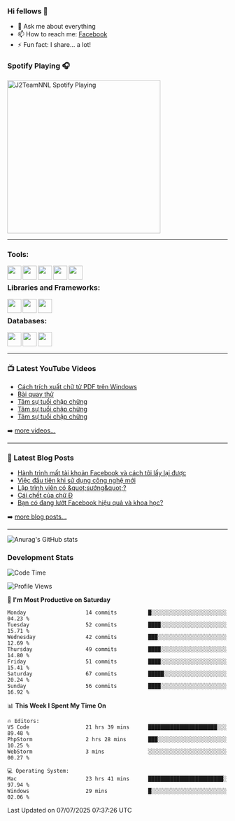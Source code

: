 ### Hi fellows 👋

- 💬 Ask me about everything
- 📫 How to reach me: [Facebook]
- ⚡ Fun fact: I share... a lot!


### Spotify Playing 🎧
[<img src="https://spotify-playing-git-master.j2teamnnl.vercel.app/api/spotify-playing" alt="J2TeamNNL Spotify Playing" width="350" />](https://open.spotify.com/user/31ghget3jspvgpjwbv5pcwli3smab)

---

### Tools:
<img align='left' height="32" width="32" src="https://cdn.jsdelivr.net/npm/simple-icons@4.8.0/icons/sublimetext.svg" />
<img align='left' height="32" width="32" src="https://cdn.jsdelivr.net/npm/simple-icons@4.8.0/icons/phpstorm.svg" />
<img align='left' height="32" width="32" src="https://cdn.jsdelivr.net/npm/simple-icons@4.8.0/icons/xampp.svg" />
<img align='left' height="32" width="32" src="https://cdn.jsdelivr.net/npm/simple-icons@4.8.0/icons/laragon.svg" />
<img align='left' height="32" width="32" src="https://cdn.jsdelivr.net/npm/simple-icons@4.8.0/icons/docker.svg" />
<br>

### Libraries and Frameworks:
<img align='left' height="32" width="32" src="https://cdn.jsdelivr.net/npm/simple-icons@4.8.0/icons/jquery.svg" />
<img align='left' height="32" width="32" src="https://cdn.jsdelivr.net/npm/simple-icons@4.8.0/icons/laravel.svg" />
<img align='left' height="32" width="32" src="https://cdn.jsdelivr.net/npm/simple-icons@4.8.0/icons/nuxt-dot-js.svg" />
<br>

### Databases:
<img align='left' height="32" width="32" src="https://cdn.jsdelivr.net/npm/simple-icons@4.8.0/icons/mysql.svg" />
<img align='left' height="32" width="32" src="https://cdn.jsdelivr.net/npm/simple-icons@4.8.0/icons/postgresql.svg" />
<img align='left' height="32" width="32" src="https://cdn.jsdelivr.net/npm/simple-icons@4.8.0/icons/elasticsearch.svg" />

<br>
<br>

---

### 📺 Latest YouTube Videos
<!-- YOUTUBE:START -->
- [Cách trích xuất chữ từ PDF trên Windows](https://www.youtube.com/watch?v=es811lWf__I)
- [Bài quay thử](https://www.youtube.com/watch?v=hE3dKgDWSCs)
- [Tâm sự tuổi chập chững](https://www.youtube.com/watch?v=OlNzm1rdRps)
- [Tâm sự tuổi chập chững](https://www.youtube.com/watch?v=IRmbPDMU8Uo)
- [Tâm sự tuổi chập chững](https://www.youtube.com/watch?v=aM_YyXCXf0k)
<!-- YOUTUBE:END -->
➡️ [more videos...](https://www.youtube.com/j2teamnnl)

---

### 📕 Latest Blog Posts
<!-- BLOG-POST-LIST:START -->
- [Hành trình mất tài khoản Facebook và cách tôi lấy lại được](https://j2teamnnl.blogspot.com/2025/01/hanh-trinh-mat-tai-khoan-facebook-va.html)
- [Việc đầu tiên khi sử dụng công nghệ mới](https://j2teamnnl.blogspot.com/2020/07/viec-au-tien-khi-su-dung-cong-nghe-moi.html)
- [Lập trình viên có &amp;quot;sướng&amp;quot;?](https://j2teamnnl.blogspot.com/2020/03/lap-trinh-vien-co.html)
- [Cái chết của chữ Đ](https://j2teamnnl.blogspot.com/2020/01/cai-chet-cua-chu.html)
- [Bạn có đang lướt Facebook hiệu quả và khoa học?](https://j2teamnnl.blogspot.com/2019/08/ban-co-ang-luot-web-hieu-qua-va-khoa-hoc.html)
<!-- BLOG-POST-LIST:END -->
➡️ [more blog posts...](https://j2teamnnl.blogspot.com)

---
![Anurag's GitHub stats](https://github-readme-stats.vercel.app/api?username=j2teamnnl&show_icons=true&theme=transparent&hide=contribs&count_private=true)

### Development Stats
<!--START_SECTION:waka-->
![Code Time](http://img.shields.io/badge/Code%20Time-6%2C179%20hrs%2033%20mins-blue)

![Profile Views](http://img.shields.io/badge/Profile%20Views-5-blue)

📅 **I'm Most Productive on Saturday** 

```text
Monday                   14 commits          █░░░░░░░░░░░░░░░░░░░░░░░░   04.23 % 
Tuesday                  52 commits          ████░░░░░░░░░░░░░░░░░░░░░   15.71 % 
Wednesday                42 commits          ███░░░░░░░░░░░░░░░░░░░░░░   12.69 % 
Thursday                 49 commits          ████░░░░░░░░░░░░░░░░░░░░░   14.80 % 
Friday                   51 commits          ████░░░░░░░░░░░░░░░░░░░░░   15.41 % 
Saturday                 67 commits          █████░░░░░░░░░░░░░░░░░░░░   20.24 % 
Sunday                   56 commits          ████░░░░░░░░░░░░░░░░░░░░░   16.92 % 
```


📊 **This Week I Spent My Time On** 

```text
🔥 Editors: 
VS Code                  21 hrs 39 mins      ██████████████████████░░░   89.48 % 
PhpStorm                 2 hrs 28 mins       ███░░░░░░░░░░░░░░░░░░░░░░   10.25 % 
WebStorm                 3 mins              ░░░░░░░░░░░░░░░░░░░░░░░░░   00.27 % 

💻 Operating System: 
Mac                      23 hrs 41 mins      ████████████████████████░   97.94 % 
Windows                  29 mins             █░░░░░░░░░░░░░░░░░░░░░░░░   02.06 % 
```


 Last Updated on 07/07/2025 07:37:26 UTC
<!--END_SECTION:waka-->

[Facebook]: https://fb.me/j2teamnnl
